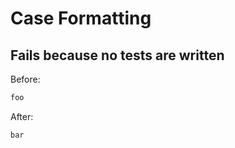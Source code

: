 <!-- gen:mayoverwrite -->
# Case Formatting

## Fails because no tests are written

Before:
```ruby
foo
```

After:
```ruby
bar
```
